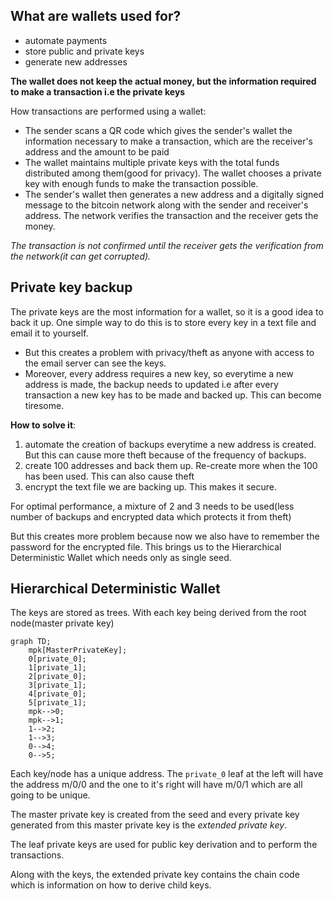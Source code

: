## What are wallets used for?

- automate payments
- store public and private keys
- generate new addresses

**The wallet does not keep the actual money, but the information required to make a transaction i.e the private keys**

How transactions are performed using a wallet:

- The sender scans a QR code which gives the sender's wallet the information necessary to make a transaction, which are the receiver's address and the amount to be paid
- The wallet maintains multiple private keys with the total funds distributed among them(good for privacy). The wallet chooses a private key with enough funds to make the transaction possible.
- The sender's wallet then generates a new address and a digitally signed message to the bitcoin network along with the sender and receiver's address. The network verifies the transaction and the receiver gets the money.

*The transaction is not confirmed until the receiver gets the verification from the network(it can get corrupted).*

## Private key backup

The private keys are the most information for a wallet, so it is a good idea to back it up. One simple way to do this is to store every key in a text file and email it to yourself.

- But this creates a problem with privacy/theft as anyone with access to the email server can see the keys.
- Moreover, every address requires a new key, so everytime a new address is made, the backup needs to updated i.e after every transaction a new key has to be made and backed up. This can become tiresome.

**How to solve it**:

1. automate the creation of backups everytime a new address is created. But this can cause more theft because of the frequency of backups.
2. create 100 addresses and back them up. Re-create more when the 100 has been used. This can also cause theft
3. encrypt the text file we are backing up. This makes it secure.

For optimal performance, a mixture of 2 and 3 needs to be used(less number of backups and encrypted data which protects it from theft)

But this creates more problem because now we also have to remember the password for the encrypted file. This brings us to the Hierarchical Deterministic Wallet which needs only as single seed.

## Hierarchical Deterministic Wallet

The keys are stored as trees. With each key being derived from the root node(master private key)


```mermaid
graph TD;
    mpk[MasterPrivateKey];
    0[private_0];
    1[private_1];
    2[private_0];
    3[private_1];
    4[private_0];
    5[private_1];
    mpk-->0;
    mpk-->1;
    1-->2;
    1-->3;
    0-->4;
    0-->5;
```

Each key/node has a unique address. The `private_0` leaf at the left will have the address m/0/0 and the one to it's right will have m/0/1 which are all going to be unique.

The master private key is created from the seed and every private key generated from this master private key is the *extended private key*.

The leaf private keys are used for public key derivation and to perform the transactions.

Along with the keys, the extended private key contains the chain code which is information on how to derive child keys.

